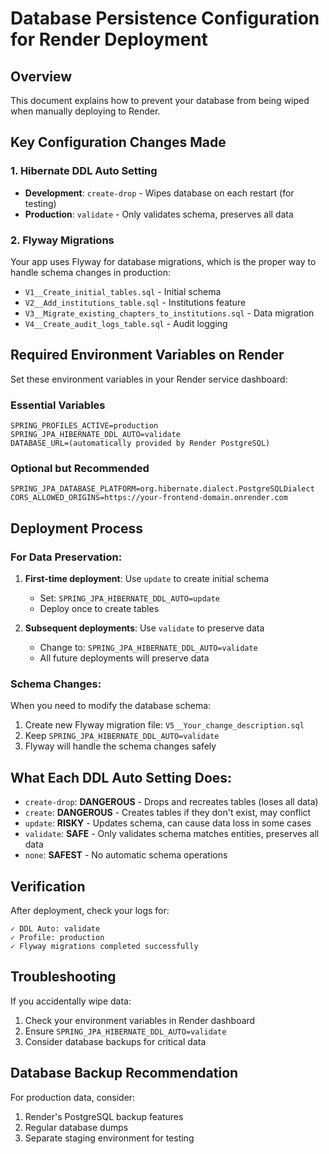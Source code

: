 # Database Persistence Configuration for Render Deployment

## Overview
This document explains how to prevent your database from being wiped when manually deploying to Render.

## Key Configuration Changes Made

### 1. Hibernate DDL Auto Setting
- **Development**: `create-drop` - Wipes database on each restart (for testing)
- **Production**: `validate` - Only validates schema, preserves all data

### 2. Flyway Migrations
Your app uses Flyway for database migrations, which is the proper way to handle schema changes in production:
- `V1__Create_initial_tables.sql` - Initial schema
- `V2__Add_institutions_table.sql` - Institutions feature
- `V3__Migrate_existing_chapters_to_institutions.sql` - Data migration
- `V4__Create_audit_logs_table.sql` - Audit logging

## Required Environment Variables on Render

Set these environment variables in your Render service dashboard:

### Essential Variables
```
SPRING_PROFILES_ACTIVE=production
SPRING_JPA_HIBERNATE_DDL_AUTO=validate
DATABASE_URL=(automatically provided by Render PostgreSQL)
```

### Optional but Recommended
```
SPRING_JPA_DATABASE_PLATFORM=org.hibernate.dialect.PostgreSQLDialect
CORS_ALLOWED_ORIGINS=https://your-frontend-domain.onrender.com
```

## Deployment Process

### For Data Preservation:
1. **First-time deployment**: Use `update` to create initial schema
   - Set: `SPRING_JPA_HIBERNATE_DDL_AUTO=update`
   - Deploy once to create tables
   
2. **Subsequent deployments**: Use `validate` to preserve data
   - Change to: `SPRING_JPA_HIBERNATE_DDL_AUTO=validate`
   - All future deployments will preserve data

### Schema Changes:
When you need to modify the database schema:
1. Create new Flyway migration file: `V5__Your_change_description.sql`
2. Keep `SPRING_JPA_HIBERNATE_DDL_AUTO=validate`
3. Flyway will handle the schema changes safely

## What Each DDL Auto Setting Does:

- `create-drop`: **DANGEROUS** - Drops and recreates tables (loses all data)
- `create`: **DANGEROUS** - Creates tables if they don't exist, may conflict
- `update`: **RISKY** - Updates schema, can cause data loss in some cases
- `validate`: **SAFE** - Only validates schema matches entities, preserves all data
- `none`: **SAFEST** - No automatic schema operations

## Verification

After deployment, check your logs for:
```
✓ DDL Auto: validate
✓ Profile: production
✓ Flyway migrations completed successfully
```

## Troubleshooting

If you accidentally wipe data:
1. Check your environment variables in Render dashboard
2. Ensure `SPRING_JPA_HIBERNATE_DDL_AUTO=validate`
3. Consider database backups for critical data

## Database Backup Recommendation

For production data, consider:
1. Render's PostgreSQL backup features
2. Regular database dumps
3. Separate staging environment for testing